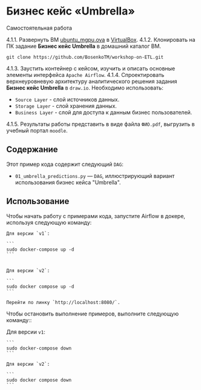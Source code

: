 # Бизнес кейс «Umbrella»
Самостоятельная работа

4.1.1. Развернуть ВМ [ubuntu_mgpu.ova](https://disk.yandex.ru/d/Psofa9xtbgUEOw) в [VirtualBox](https://disk.yandex.ru/d/3fD00plnL_a4Cw).
4.1.2. Клонировать на ПК задание **Бизнес кейс Umbrella** в домашний каталог ВМ. 

`git clone https://github.com/BosenkoTM/workshop-on-ETL.git`

4.1.3. Заустить контейнер с кейсом, изучить и описать основные элементы интерфейса `Apache Airflow`. 
4.1.4. Спроектировать верхнеуровневую архитектуру аналитического решения задания **Бизнес кейс Umbrella** в `draw.io`. Необходимо использовать:
   - `Source Layer` - слой источников данных.
   - `Storage Layer` - слой хранения данных.
   - `Business Layer` - слой для доступа к данным бизнес пользователей.

4.1.5. Результаты работы представить в виде файла `ФИО.pdf`, выгрузить в учебный портал `moodle`.
## Содержание

Этот пример кода содержит следующий `DAG`:

- `01_umbrella_predictions.py` — `DAG`, иллюстрирующий вариант использования бизнес кейса "Umbrella".

## Использование

Чтобы начать работу с примерами кода, запустите Airflow в докере, используя следующую команду:

    Для версии `v1`:

    ```
    sudo docker-compose up -d
    ```
     

    Для версии `v2`:

    ```
    sudo docker compose up -d
    ```

    Перейти по линку `http://localhost:8080/`.

Чтобы остановить выполнение примеров, выполните следующую команду::

 Для версии `v1`:

    ```
    sudo docker-compose down
    ```
     
    Для версии `v2`:

    ```
    sudo docker compose down
    ```
